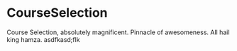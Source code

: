 # CourseSelection
Course Selection, absolutely magnificent. Pinnacle of awesomeness.
All hail king hamza.
asdfkasd;flk